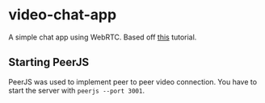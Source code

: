 # video-chat-app
A simple chat app using WebRTC. Based off [this](https://www.youtube.com/watch?v=DvlyzDZDEq4&list=PLZlA0Gpn_vH8DWL14Wud_m8NeNNbYKOkj&index=5&ab_channel=WebDevSimplified) tutorial.

## Starting PeerJS
PeerJS was used to implement peer to peer video connection. You have to start the server with
`peerjs --port 3001`. 